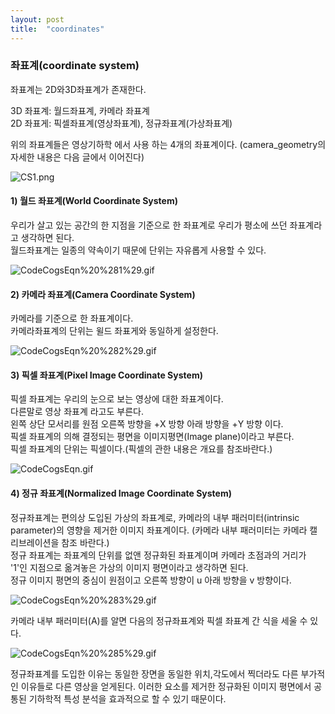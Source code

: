 ```yaml
---
layout: post
title:  "coordinates"
---
```


### 좌표계(coordinate system)
좌표계는 2D와3D좌표계가 존재한다.

3D 좌표계: 월드좌표계, 카메라 좌표계   
2D 좌표게: 픽셀좌표계(영상좌표계), 정규좌표계(가상좌표계) 

위의 좌표계들은 영상기하학 에서 사용 하는 4개의 좌표계이다. (camera_geometry의 자세한 내용은 다음 글에서 이어진다)    

![CS1.png](attachment:CS1.png)

#### 1) 월드 좌표계(World Coordinate System)
우리가 살고 있는 공간의 한 지점을 기준으로 한 좌표계로 우리가 평소에 쓰던 좌표계라고 생각하면 된다.   
월드좌표계는 일종의 약속이기 때문에 단위는 자유롭게 사용할 수 있다.

![CodeCogsEqn%20%281%29.gif](attachment:CodeCogsEqn%20%281%29.gif)

#### 2) 카메라 좌표계(Camera Coordinate System)
카메라를 기준으로 한 좌표계이다.   
카메라좌표계의 단위는 윌드 좌표게와 동일하게 설정한다. 

![CodeCogsEqn%20%282%29.gif](attachment:CodeCogsEqn%20%282%29.gif)

#### 3) 픽셀 좌표계(Pixel Image Coordinate System)
픽셀 좌표계는 우리의 눈으로 보는 영상에 대한 좌표계이다.   
다른말로 영상 좌표계 라고도 부른다.   
왼쪽 상단 모서리를 원점 오른쪽 방향을 +X 방향 아래 방향을 +Y 방향 이다.    
픽셀 좌표계의 의해 결정되는 평면을 이미지평면(Image plane)이라고 부른다.   
픽셀 좌표계의 단위는 픽셀이다.(픽셀의 관한 내용은 개요를 참조바란다.) 

![CodeCogsEqn.gif](attachment:CodeCogsEqn.gif)

#### 4) 정규 좌표계(Normalized Image Coordinate System)
정규좌표계는 편의상 도입된 가상의 좌표계로, 카메라의 내부 패러미터(intrinsic parameter)의 영향을 제거한 이미지 좌표계이다. (카메라 내부 패러미터는 카메라 캘리브레이션을 참조 바란다.)  
정규 좌표계는 좌표계의 단위를 없앤 정규화된 좌표계이며 카메라 초점과의 거리가 '1'인 지점으로 옮겨놓은 가상의 이미지 평면이라고 생각하면 된다.   
정규 이미지 평면의 중심이 원점이고 오른쪽 방향이 u 아래 방향을 v 방향이다.

![CodeCogsEqn%20%283%29.gif](attachment:CodeCogsEqn%20%283%29.gif)

카메라 내부 패러미터(A)를 알면 다음의 정규좌표계와 픽셀 좌표계 간 식을 세울 수 있다. 

![CodeCogsEqn%20%285%29.gif](attachment:CodeCogsEqn%20%285%29.gif)

정규좌표계를 도입한 이유는 동일한 장면을 동일한 위치,각도에서 찍더라도 다른 부가적인 이유들로 다른 영상을 얻게된다. 이러한 요소를 제거한 정규화된 이미지 평면에서 공통된 기하학적 특성 분석을 효과적으로 할 수 있기 때문이다.
